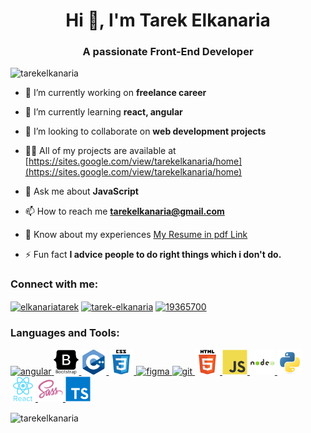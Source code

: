 <h1 align="center">Hi 👋, I'm Tarek Elkanaria</h1>
<h3 align="center">A passionate Front-End Developer</h3>

<p align="left"> <img src="https://komarev.com/ghpvc/?username=tarekelkanaria&label=Profile%20views&color=b7ddf5&style=plastic" alt="tarekelkanaria" /> </p>

- 🔭 I’m currently working on **freelance career**

- 🌱 I’m currently learning **react, angular**

- 👯 I’m looking to collaborate on **web development projects**

- 👨‍💻 All of my projects are available at [https://sites.google.com/view/tarekelkanaria/home](https://sites.google.com/view/tarekelkanaria/home)

- 💬 Ask me about **JavaScript**

- 📫 How to reach me **tarekelkanaria@gmail.com**

- 📄 Know about my experiences [My Resume in pdf Link](https://drive.google.com/file/d/1D4Z7JIHqnjC2jldfFka7PW9zw6wNvE8I/view?usp=sharing)

- ⚡ Fun fact **I advice people to do right things which i don't do.**

<h3 align="left">Connect with me:</h3>
<p align="left">
<a href="https://twitter.com/elkanariatarek" target="_blank"><img align="center" src="https://raw.githubusercontent.com/rahuldkjain/github-profile-readme-generator/master/src/images/icons/Social/twitter.svg" alt="elkanariatarek" height="30" width="40" /></a>
<a href="https://linkedin.com/in/tarek-elkanaria" target="_blank"><img align="center" src="https://raw.githubusercontent.com/rahuldkjain/github-profile-readme-generator/master/src/images/icons/Social/linked-in-alt.svg" alt="tarek-elkanaria" height="30" width="40" /></a>
<a href="https://stackoverflow.com/users/19365700" target="_blank"><img align="center" src="https://raw.githubusercontent.com/rahuldkjain/github-profile-readme-generator/master/src/images/icons/Social/stack-overflow.svg" alt="19365700" height="30" width="40" /></a>
</p>

<h3 align="left">Languages and Tools:</h3>
<p align="left"> <a href="https://angular.io" target="_blank" rel="noreferrer"> <img src="https://angular.io/assets/images/logos/angular/angular.svg" alt="angular" width="40" height="40"/> </a> <a href="https://getbootstrap.com" target="_blank" rel="noreferrer"> <img src="https://raw.githubusercontent.com/devicons/devicon/master/icons/bootstrap/bootstrap-plain-wordmark.svg" alt="bootstrap" width="40" height="40"/> </a> <a href="https://www.w3schools.com/cpp/" target="_blank" rel="noreferrer"> <img src="https://raw.githubusercontent.com/devicons/devicon/master/icons/cplusplus/cplusplus-original.svg" alt="cplusplus" width="40" height="40"/> </a> <a href="https://www.w3schools.com/css/" target="_blank" rel="noreferrer"> <img src="https://raw.githubusercontent.com/devicons/devicon/master/icons/css3/css3-original-wordmark.svg" alt="css3" width="40" height="40"/> </a> <a href="https://www.figma.com/" target="_blank" rel="noreferrer"> <img src="https://www.vectorlogo.zone/logos/figma/figma-icon.svg" alt="figma" width="40" height="40"/> </a> <a href="https://git-scm.com/" target="_blank" rel="noreferrer"> <img src="https://www.vectorlogo.zone/logos/git-scm/git-scm-icon.svg" alt="git" width="40" height="40"/> </a> <a href="https://www.w3.org/html/" target="_blank" rel="noreferrer"> <img src="https://raw.githubusercontent.com/devicons/devicon/master/icons/html5/html5-original-wordmark.svg" alt="html5" width="40" height="40"/> </a> <a href="https://developer.mozilla.org/en-US/docs/Web/JavaScript" target="_blank" rel="noreferrer"> <img src="https://raw.githubusercontent.com/devicons/devicon/master/icons/javascript/javascript-original.svg" alt="javascript" width="40" height="40"/> </a> <a href="https://nodejs.org" target="_blank" rel="noreferrer"> <img src="https://raw.githubusercontent.com/devicons/devicon/master/icons/nodejs/nodejs-original-wordmark.svg" alt="nodejs" width="40" height="40"/> </a> <a href="https://www.python.org" target="_blank" rel="noreferrer"> <img src="https://raw.githubusercontent.com/devicons/devicon/master/icons/python/python-original.svg" alt="python" width="40" height="40"/> </a> <a href="https://reactjs.org/" target="_blank" rel="noreferrer"> <img src="https://raw.githubusercontent.com/devicons/devicon/master/icons/react/react-original-wordmark.svg" alt="react" width="40" height="40"/> </a> <a href="https://sass-lang.com" target="_blank" rel="noreferrer"> <img src="https://raw.githubusercontent.com/devicons/devicon/master/icons/sass/sass-original.svg" alt="sass" width="40" height="40"/> </a> <a href="https://www.typescriptlang.org/" target="_blank" rel="noreferrer"> <img src="https://raw.githubusercontent.com/devicons/devicon/master/icons/typescript/typescript-original.svg" alt="typescript" width="40" height="40"/> </a> </p>



<p><img align="center" src="https://github-readme-streak-stats.herokuapp.com/?user=tarekelkanaria&theme=default" alt="tarekelkanaria" /></p>




<!---
tarekelkanaria/tarekelkanaria is a ✨ special ✨ repository because its `README.md` (this file) appears on your GitHub profile.
You can click the Preview link to take a look at your changes.
--->
